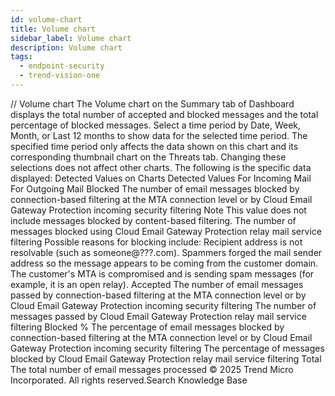 ```yaml
---
id: volume-chart
title: Volume chart
sidebar_label: Volume chart
description: Volume chart
tags:
  - endpoint-security
  - trend-vision-one
---
```


/*<![CDATA[*/ $('#title').html($('meta[name=map-description]').attr('content')); /*]]>*/ Volume chart The Volume chart on the Summary tab of Dashboard displays the total number of accepted and blocked messages and the total percentage of blocked messages. Select a time period by Date, Week, Month, or Last 12 months to show data for the selected time period. The specified time period only affects the data shown on this chart and its corresponding thumbnail chart on the Threats tab. Changing these selections does not affect other charts. The following is the specific data displayed: Detected Values on Charts Detected Values For Incoming Mail For Outgoing Mail Blocked The number of email messages blocked by connection-based filtering at the MTA connection level or by Cloud Email Gateway Protection incoming security filtering Note This value does not include messages blocked by content-based filtering. The number of messages blocked using Cloud Email Gateway Protection relay mail service filtering Possible reasons for blocking include: Recipient address is not resolvable (such as someone@???.com). Spammers forged the mail sender address so the message appears to be coming from the customer domain. The customer's MTA is compromised and is sending spam messages (for example, it is an open relay). Accepted The number of email messages passed by connection-based filtering at the MTA connection level or by Cloud Email Gateway Protection incoming security filtering The number of messages passed by Cloud Email Gateway Protection relay mail service filtering Blocked % The percentage of email messages blocked by connection-based filtering at the MTA connection level or by Cloud Email Gateway Protection incoming security filtering The percentage of messages blocked by Cloud Email Gateway Protection relay mail service filtering Total The total number of email messages processed © 2025 Trend Micro Incorporated. All rights reserved.Search Knowledge Base